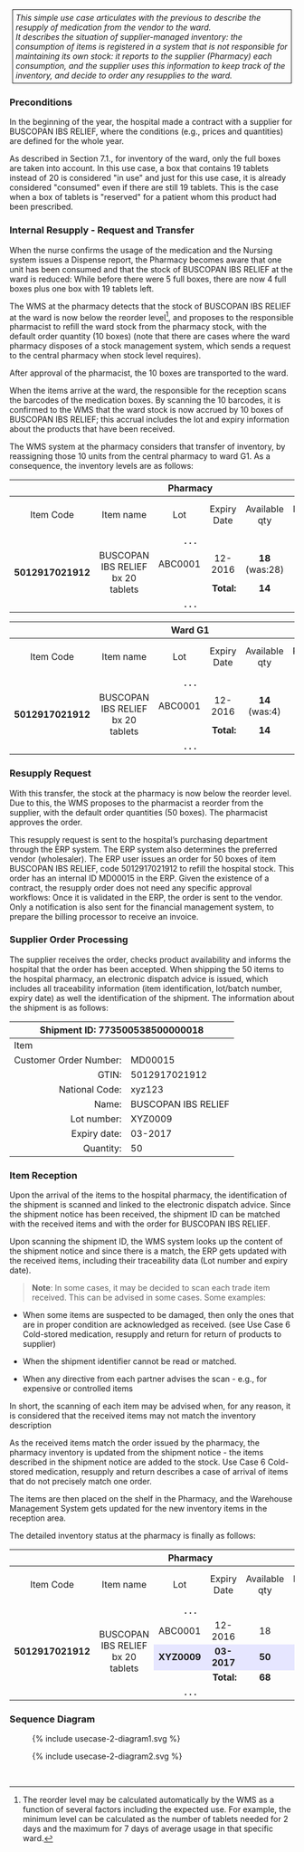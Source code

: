 <style>
  .table-usecase {
    width: 100%;
  }

  .table-usecase > thead > tr > th,
  .table-usecase > tbody > tr > th,
  .table-usecase > tfoot > tr > th,
  .table-usecase > thead > tr > td,
  .table-usecase > tbody > tr > td,
  .table-usecase > tfoot > tr > td {
    text-align: center;
  }

  .table-usecase .cell-shaded {
    background-color: #e6e6ff;
  }
  
  .table-usecase .cell-fat-bottom {
    border-bottom-width: 3px;
    border-bottom-color: #cccccc;
  }
</style>

<div style="  border: 1px solid; padding: 5px; margin: 5px;">
<i>This simple use case articulates with the previous to describe the
resupply of medication from the vendor to the ward.</i>
<br>
<i>It describes the situation of supplier-managed inventory: the
consumption of items is registered in a system that is not responsible
for maintaining its own stock: it reports to the supplier (Pharmacy)
each consumption, and the supplier uses this information to keep track
of the inventory, and decide to order any resupplies to the ward.</i>
</div>

### Preconditions

In the beginning of the year, the hospital made a contract with a
supplier for BUSCOPAN IBS RELIEF, where the conditions (e.g., prices and quantities) are defined for the whole year.

As described in Section 7.1., for inventory of the ward, only the full
boxes are taken into account. In this use case, a box that contains 19
tablets instead of 20 is considered "in use" and just for this use case,
it is already considered "consumed" even if there are still 19 tablets.
This is the case when a box of tablets is "reserved" for a patient whom
this product had been prescribed.

### Internal Resupply - Request and Transfer

When the nurse confirms the usage of the medication and the Nursing
system issues a Dispense report, the Pharmacy becomes aware that one
unit has been consumed and that the stock of BUSCOPAN IBS RELIEF at the
ward is reduced: While before there were 5 full boxes, there are now 4
full boxes plus one box with 19 tablets left.

The WMS at the pharmacy detects that the stock of BUSCOPAN IBS RELIEF at
the ward is now below the reorder level[^1], and proposes to the
responsible pharmacist to refill the ward stock from the pharmacy stock,
with the default order quantity (10 boxes) (note that there are cases
where the ward pharmacy disposes of a stock management system, which
sends a request to the central pharmacy when stock level requires).

After approval of the pharmacist, the 10 boxes are transported to the
ward.

When the items arrive at the ward, the responsible for the reception
scans the barcodes of the medication boxes. By scanning the 10 barcodes,
it is confirmed to the WMS that the ward stock is now accrued by 10
boxes of BUSCOPAN IBS RELIEF; this accrual includes the lot and expiry
information about the products that have been received.

The WMS system at the pharmacy considers that transfer of inventory, by
reassigning those 10 units from the central pharmacy to ward G1. As a
consequence, the inventory levels are as follows:

<table class="table-bordered table-usecase">
  <thead>
    <tr>
      <th colspan="7">Pharmacy</th>
    </tr>
  </thead>
  <tbody>
    <tr>
      <td>Item Code</td>
      <td>Item name</td>
      <td>Lot</td>
      <td>Expiry Date</td>
      <td>Available qty</td>
      <td>Reorder level</td>
      <td>Default order qty</td>
    </tr>
    <tr>
      <td colspan="7"><strong>. . .</strong></td>
    </tr>
    <tr>
      <td rowspan="2"><strong>5012917021912</strong></td>
      <td rowspan="2">BUSCOPAN IBS RELIEF <br> bx 20 tablets</td>
      <td>ABC0001</td>
      <td>12-2016</td>
      <td style="border-bottom-width: 3px;
    border-bottom-color: #cccccc;"><strong>18</strong> (was:28)</td>
      <td>&nbsp;</td>
      <td>&nbsp;</td>
    </tr>
    <tr>
      <td colspan="2" style="text-align:right;"><strong>Total:</strong></td>
      <td><strong>14</strong></td>
      <td>20</td>
      <td>50</td>
    </tr>
    <tr>
      <td colspan="7"><strong>. . .</strong></td>
    </tr>
  </tbody>
</table>

<table class="table-bordered table-usecase">
  <thead>
    <tr>
      <th colspan="7">Ward G1</th>
    </tr>
  </thead>
  <tbody>
    <tr>
      <td>Item Code</td>
      <td>Item name</td>
      <td>Lot</td>
      <td>Expiry Date</td>
      <td>Available qty</td>
      <td>Reorder level</td>
      <td>Default order qty</td>
    </tr>
    <tr>
      <td colspan="7"><strong>. . .</strong></td>
    </tr>
    <tr>
      <td rowspan="2"><strong>5012917021912</strong></td>
      <td rowspan="2">BUSCOPAN IBS RELIEF <br> bx 20 tablets</td>
      <td>ABC0001</td>
      <td>12-2016</td>
      <td style="border-bottom-width: 3px;
    border-bottom-color: #cccccc;"><strong>14</strong> (was:4)</td>
      <td>&nbsp;</td>
      <td>&nbsp;</td>
    </tr>
    <tr>
      <td colspan="2" style="text-align:right;"><strong>Total:</strong></td>
      <td><strong>14</strong></td>
      <td>5</td>
      <td>10</td>
    </tr>
    <tr>
      <td colspan="7"><strong>. . .</strong></td>
    </tr>
  </tbody>
</table>

### Resupply Request

With this transfer, the stock at the pharmacy is now below the reorder
level. Due to this, the WMS proposes to the pharmacist a reorder from
the supplier, with the default order quantities (50 boxes). The
pharmacist approves the order.

This resupply request is sent to the hospital’s purchasing department
through the ERP system. The ERP system also determines the preferred
vendor (wholesaler). The ERP user issues an order for 50 boxes of item
BUSCOPAN IBS RELIEF, code 5012917021912 to refill the hospital stock.
This order has an internal ID MD00015 in the ERP. Given the existence of
a contract, the resupply order does not need any specific approval
workflows: Once it is validated in the ERP, the order is sent to the
vendor. Only a notification is also sent for the financial management
system, to prepare the billing processor to receive an invoice.

### Supplier Order Processing

The supplier receives the order, checks product availability and informs
the hospital that the order has been accepted. When shipping the 50
items to the hospital pharmacy, an electronic dispatch advice is issued,
which includes all traceability information (item identification,
lot/batch number, expiry date) as well the identification of the
shipment. The information about the shipment is as follows:

<table class="table-bordered table-striped">
  <thead>
    <tr>
      <th colspan="3">Shipment ID: 773500538500000018</th>
    </tr>
  </thead>
  <tbody>
    <tr>
      <td colspan ="2">Item</td>
    </tr>
    <tr>
      <td style="text-align:right;">Customer Order Number:</td>
      <td>MD00015</td>
    </tr>
    <tr>
      <td style="text-align:right;">GTIN:</td>
      <td>5012917021912</td>
    </tr>
    <tr>
      <td style="text-align:right;">National Code:</td>
      <td>xyz123</td>
    </tr>
    <tr>
      <td style="text-align:right;">Name:</td>
      <td>BUSCOPAN IBS RELIEF</td>
    </tr>
    <tr>
      <td style="text-align:right;">Lot number:</td>
      <td>XYZ0009</td>
    </tr>
    <tr>
      <td style="text-align:right;">Expiry date:</td>
      <td>03-2017</td>
    </tr>
    <tr>
      <td style="text-align:right;">Quantity:</td>
      <td>50</td>
    </tr>
  </tbody>
</table>

### Item Reception

Upon the arrival of the items to the hospital pharmacy, the
identification of the shipment is scanned and linked to the electronic
dispatch advice. Since the shipment notice has been received, the
shipment ID can be matched with the received items and with the order
for BUSCOPAN IBS RELIEF.

Upon scanning the shipment ID, the WMS system looks up the content of
the shipment notice and since there is a match, the ERP gets updated
with the received items, including their traceability data (Lot number
and expiry date).

> **Note**: In some cases, it may be decided to scan each trade item
> received. This can be advised in some cases. Some examples:

- When some items are suspected to be damaged, then only the ones that
 are in proper condition are acknowledged as received. (see Use Case
 6 Cold-stored medication, resupply and return for return of products
 to supplier)

- When the shipment identifier cannot be read or matched.

- When any directive from each partner advises the scan - e.g., for
 expensive or controlled items

In short, the scanning of each item may be advised when, for any reason,
it is considered that the received items may not match the inventory
description

As the received items match the order issued by the pharmacy, the
pharmacy inventory is updated from the shipment notice - the items
described in the shipment notice are added to the stock. Use Case 6
Cold-stored medication, resupply and return describes a case of arrival
of items that do not precisely match one order.

The items are then placed on the shelf in the Pharmacy, and the
Warehouse Management System gets updated for the new inventory items in
the reception area.

The detailed inventory status at the pharmacy is finally as follows:

<table class="table-bordered table-usecase">
  <thead>
    <tr>
      <th colspan="7">Pharmacy</th>
    </tr>
  </thead>
  <tbody>
    <tr>
      <td>Item Code</td>
      <td>Item name</td>
      <td>Lot</td>
      <td>Expiry Date</td>
      <td>Available qty</td>
      <td>Reorder level</td>
      <td>Default order qty</td>
    </tr>
    <tr>
      <td colspan="7"><strong>. . .</strong></td>
    </tr>
    <tr>
      <td rowspan="3"><strong>5012917021912</strong></td>
      <td rowspan="3">BUSCOPAN IBS RELIEF <br> bx 20 tablets</td>
      <td>ABC0001</td>
      <td>12-2016</td>
      <td>18</td>
      <td>&nbsp;</td>
      <td>&nbsp;</td>
    </tr>
    <tr>
      <td class="cell-shaded"><strong>XYZ0009</strong></td>
      <td class="cell-shaded"><strong>03-2017</strong></td>
      <td class="cell-shaded" style="border-bottom-width: 3px;
    border-bottom-color: #cccccc;"><strong>50</strong></td>
      <td class="cell-shaded">&nbsp;</td>
      <td class="cell-shaded">&nbsp;</td>
    </tr>
    <tr>
      <td colspan="2" style="text-align:right;"><strong>Total:</strong></td>
      <td><strong>68</strong></td>
      <td>20</td>
      <td>50</td>
    </tr>
    <tr>
      <td colspan="7"><strong>. . .</strong></td>
    </tr>
  </tbody>
</table>

### Sequence Diagram

  <figure>
    {% include usecase-2-diagram1.svg %}
    <!-- <figcaption>Use Case 1</figcaption> -->
  </figure>

  <figure>
    {% include usecase-2-diagram2.svg %}
    <!-- <figcaption>Use Case 1</figcaption> -->
  </figure>


<!-- <div style="text-align:center">
<img src="image_UC2_SequenceDiagram1.png" style="width:5.89233in;height:8.11774in"/>
</div>

<div style="text-align:center">
<img src="image_UC2_SequenceDiagram2.png" style="width:6.26875in;height:5.4742in"/>
</div> -->
<br>
<p>
</p>


[^1]: The reorder level may be calculated automatically by the WMS as a function of several factors including the expected use. For example, the minimum level can be calculated as the number of tablets needed for 2 days and the maximum for 7 days of average usage in that specific ward.
